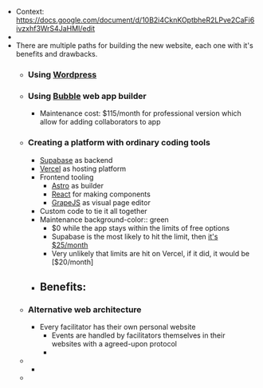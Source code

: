 - Context: https://docs.google.com/document/d/10B2i4CknKOptbheR2LPve2CaFi6ivzxhf3WrS4JaHMI/edit
-
- There are multiple paths for building the new website, each one with it's benefits and drawbacks.
	- ### Using [Wordpress](https://wordpress.org/)
	- ### Using [Bubble](https://bubble.io/) web app builder
		- Maintenance cost: $115/month for professional version which allow for adding collaborators to app
	- ### Creating a platform with ordinary coding tools
		- [Supabase](https://supabase.com/) as backend
		- [Vercel](https://vercel.com/) as hosting platform
		- Frontend tooling
			- [Astro](https://astro.build/) as builder
			- [React](https://reactjs.org/) for making components
			- [GrapeJS](https://grapesjs.com) as visual page editor
		- Custom code to tie it all together
		- Maintenance
		  background-color:: green
			- $0 while the app stays within the limits of free options
			- Supabase is the most likely to hit the limit, then [it's $25/month](https://supabase.com/pricing)
			- Very unlikely that limits are hit on Vercel, if it did, it would be [$20/month]
		- Benefits:
			-
	- ### Alternative web architecture
		- Every facilitator has their own personal website
			- Events are handled by facilitators themselves in their websites with a agreed-upon protocol
			-
	-
		-
	-